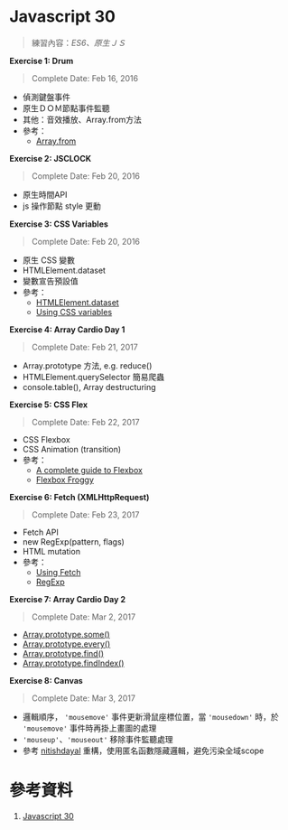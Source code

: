 # Javascript 30
> 練習內容：_ES6、原生ＪＳ_

**Exercise 1: Drum**

> Complete Date: Feb 16, 2016

+ 偵測鍵盤事件
+ 原生ＤＯＭ節點事件監聽
+ 其他：音效播放、Array.from方法
+ 參考：
    + [Array.from](http://wiki.jikexueyuan.com/project/es6/array.html)

**Exercise 2: JSCLOCK**

> Complete Date: Feb 20, 2016

+ 原生時間API
+ js 操作節點 style 更動

**Exercise 3: CSS Variables**

> Complete Date: Feb 20, 2016

+ 原生 CSS 變數
+ HTMLElement.dataset
+ 變數宣告預設值
+ 參考：
    + [HTMLElement.dataset](https://developer.mozilla.org/en-US/docs/Web/API/HTMLElement/dataset)
    + [Using CSS variables](https://developer.mozilla.org/en-US/docs/Web/CSS/Using_CSS_variables)

**Exercise 4: Array Cardio Day 1**

> Complete Date: Feb 21, 2017

+ Array.prototype 方法, e.g. reduce()
+ HTMLElement.querySelector 簡易爬蟲
+ console.table(), Array destructuring

**Exercise 5: CSS Flex**

> Complete Date: Feb 22, 2017

+ CSS Flexbox
+ CSS Animation (transition)
+ 參考：
  + [A complete guide to Flexbox](https://css-tricks.com/snippets/css/a-guide-to-flexbox/)
  + [Flexbox Froggy](http://flexboxfroggy.com/)

**Exercise 6: Fetch (XMLHttpRequest)**

> Complete Date: Feb 23, 2017

+ Fetch API
+ new RegExp(pattern, flags)
+ HTML mutation
+ 參考：
  + [Using Fetch](https://developer.mozilla.org/en-US/docs/Web/API/Fetch_API/Using_Fetch) 
  + [RegExp](https://developer.mozilla.org/en-US/docs/Web/JavaScript/Reference/Global_Objects/RegExp) 
  
**Exercise 7: Array Cardio Day 2**

> Complete Date: Mar 2, 2017

  + [Array.prototype.some()](https://developer.mozilla.org/en-US/docs/Web/JavaScript/Reference/Global_Objects/Array/some)
  + [Array.prototype.every()](https://developer.mozilla.org/en-US/docs/Web/JavaScript/Reference/Global_Objects/Array/every)
  + [Array.prototype.find()](https://developer.mozilla.org/en-US/docs/Web/JavaScript/Reference/Global_Objects/Array/find)
  + [Array.prototype.findIndex()](https://developer.mozilla.org/en-US/docs/Web/JavaScript/Reference/Global_Objects/Array/findIndex)

**Exercise 8: Canvas**

> Complete Date: Mar 3, 2017

+ 邏輯順序， `'mousemove'` 事件更新滑鼠座標位置，當 `'mousedown'` 時，於 `'mousemove'` 事件時再掛上畫圖的處理
+ `'mouseup'`、`'mouseout'` 移除事件監聽處理
+ 參考 [nitishdayal](https://github.com/nitishdayal/JavaScript30) 重構，使用匿名函數隱藏邏輯，避免污染全域scope

# 參考資料

1. [Javascript 30](https://javascript30.com/)
